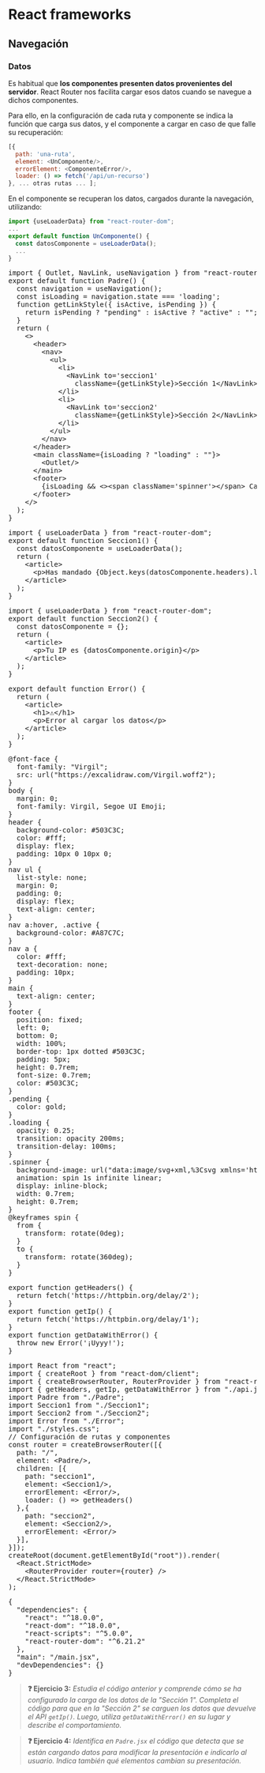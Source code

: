 # React frameworks
## Navegación
### Datos

Es habitual que **los componentes presenten datos provenientes del servidor**. React Router nos facilita cargar esos datos cuando se navegue a dichos componentes. 

Para ello, en la configuración de cada ruta y componente se indica la función que carga sus datos, y el componente a cargar en caso de que falle su recuperación:

```js
[{
  path: 'una-ruta',
  element: <UnComponente/>,
  errorElement: <ComponenteError/>,
  loader: () => fetch('/api/un-recurso')
}, ... otras rutas ... ];
```

En el componente se recuperan los datos, cargados durante la navegación, utilizando:

```js
import {useLoaderData} from "react-router-dom";
...
export default function UnComponente() {
  const datosComponente = useLoaderData();
  ...
}
```

<div class="sandpack" data-height="350px" data-width="65" data-navigator="true"><pre data-file="Padre.jsx">
import { Outlet, NavLink, useNavigation } from "react-router-dom";
export default function Padre() {
  const navigation = useNavigation();
  const isLoading = navigation.state === 'loading';
  function getLinkStyle({ isActive, isPending }) {
    return isPending ? "pending" : isActive ? "active" : "";
  }
  return (
    &lt;>
      &lt;header>
        &lt;nav>
          &lt;ul>
            &lt;li>
              &lt;NavLink to='seccion1' 
                className={getLinkStyle}>Sección 1&lt;/NavLink>
            &lt;/li>
            &lt;li>
              &lt;NavLink to='seccion2' 
                className={getLinkStyle}>Sección 2&lt;/NavLink>
            &lt;/li>
          &lt;/ul>
        &lt;/nav>
      &lt;/header>
      &lt;main className={isLoading ? "loading" : ""}>
        &lt;Outlet/>
      &lt;/main>
      &lt;footer>
        {isLoading && &lt;>&lt;span className='spinner'>&lt;/span> Cargando datos ...&lt;/>}
      &lt;/footer>
    &lt;/>
  );
}
</pre><pre data-file="Seccion1.jsx" data-hidden="true">
import { useLoaderData } from "react-router-dom";
export default function Seccion1() {
  const datosComponente = useLoaderData();
  return (
    &lt;article>
      &lt;p>Has mandado {Object.keys(datosComponente.headers).length} cabeceras&lt;/p>
    &lt;/article>
  );
}
</pre><pre data-file="Seccion2.jsx">
import { useLoaderData } from "react-router-dom";
export default function Seccion2() {
  const datosComponente = {};
  return (
    &lt;article>
      &lt;p>Tu IP es {datosComponente.origin}&lt;/p>
    &lt;/article>
  );
}
</pre><pre data-file="Error.jsx">
export default function Error() {
  return (
    &lt;article>
      &lt;h1>⚠️&lt;/h1>
      &lt;p>Error al cargar los datos&lt;/p>
    &lt;/article>
  );
}
</pre><pre data-file="styles.css" data-hidden="true">
@font-face {
  font-family: "Virgil";
  src: url("https://excalidraw.com/Virgil.woff2");
}
body {
  margin: 0;
  font-family: Virgil, Segoe UI Emoji;
}
header {
  background-color: #503C3C;
  color: #fff;
  display: flex;
  padding: 10px 0 10px 0;
}
nav ul {
  list-style: none;
  margin: 0;
  padding: 0;
  display: flex;
  text-align: center;
}
nav a:hover, .active {
  background-color: #A87C7C;
}
nav a {
  color: #fff;
  text-decoration: none;
  padding: 10px;
}
main {
  text-align: center;
}
footer {
  position: fixed;
  left: 0;
  bottom: 0;
  width: 100%;
  border-top: 1px dotted #503C3C;
  padding: 5px;
  height: 0.7rem;
  font-size: 0.7rem;
  color: #503C3C;
}
.pending {
  color: gold;
}
.loading {
  opacity: 0.25;
  transition: opacity 200ms;
  transition-delay: 100ms;
}
.spinner {
  background-image: url("data:image/svg+xml,%3Csvg xmlns='http://www.w3.org/2000/svg' fill='none' viewBox='0 0 24 24'%3E%3Cpath stroke='black' strokeLinecap='round' strokeLinejoin='round' strokeWidth='2' d='M20 4v5h-.582m0 0a8.001 8.001 0 00-15.356 2m15.356-2H15M4 20v-5h.581m0 0a8.003 8.003 0 0015.357-2M4.581 15H9' /%3E%3C/svg%3E");
  animation: spin 1s infinite linear;
  display: inline-block;
  width: 0.7rem;
  height: 0.7rem;
}
@keyframes spin {
  from {
    transform: rotate(0deg);
  }
  to {
    transform: rotate(360deg);
  }
}
</pre><pre data-file="api.js">
export function getHeaders() {
  return fetch('https://httpbin.org/delay/2');
}
export function getIp() {
  return fetch('https://httpbin.org/delay/1');
}
export function getDataWithError() {
  throw new Error('¡Uyyy!');
}
</pre><pre data-file="main.jsx" data-active="true">
import React from "react";
import { createRoot } from "react-dom/client";
import { createBrowserRouter, RouterProvider } from "react-router-dom";
import { getHeaders, getIp, getDataWithError } from "./api.js";
import Padre from "./Padre";
import Seccion1 from "./Seccion1";
import Seccion2 from "./Seccion2";
import Error from "./Error";
import "./styles.css";
// Configuración de rutas y componentes
const router = createBrowserRouter([{
  path: "/",
  element: &lt;Padre/>,
  children: [{
    path: "seccion1",
    element: &lt;Seccion1/>,
    errorElement: &lt;Error/>,
    loader: () => getHeaders()
  },{
    path: "seccion2",
    element: &lt;Seccion2/>,
    errorElement: &lt;Error/>
  }],
}]);
createRoot(document.getElementById("root")).render(
  &lt;React.StrictMode>
    &lt;RouterProvider router={router} />
  &lt;/React.StrictMode>
);
</pre><pre data-file="package.json" data-hidden="true">
{
  "dependencies": {
    "react": "^18.0.0",
    "react-dom": "^18.0.0",
    "react-scripts": "^5.0.0",
    "react-router-dom": "^6.21.2"
  },
  "main": "/main.jsx",
  "devDependencies": {}
}
</pre></div>

> **❓ Ejercicio 3:** _Estudia el código anterior y comprende cómo se ha configurado la carga de los datos de la "Sección 1". Completa el código para que en la "Sección 2" se carguen los datos que devuelve el API `getIp()`. Luego, utiliza `getDataWithError()` en su lugar y describe el comportamiento._

> **❓ Ejercicio 4:** _Identifica en `Padre.jsx` el código que detecta que se están cargando datos para modificar la presentación e indicarlo al usuario. Indica también qué elementos cambian su presentación._